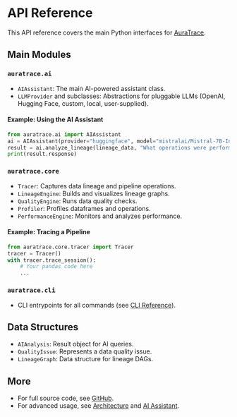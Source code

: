 # API Reference

This API reference covers the main Python interfaces for [AuraTrace](https://github.com/Cosmos-Coder-Ray/AuraTrace.git).

## Main Modules

### `auratrace.ai`
- `AIAssistant`: The main AI-powered assistant class.
- `LLMProvider` and subclasses: Abstractions for pluggable LLMs (OpenAI, Hugging Face, custom, local, user-supplied).

#### Example: Using the AI Assistant
```python
from auratrace.ai import AIAssistant
ai = AIAssistant(provider="huggingface", model="mistralai/Mistral-7B-Instruct-v0.2")
result = ai.analyze_lineage(lineage_data, "What operations were performed?")
print(result.response)
```

### `auratrace.core`
- `Tracer`: Captures data lineage and pipeline operations.
- `LineageEngine`: Builds and visualizes lineage graphs.
- `QualityEngine`: Runs data quality checks.
- `Profiler`: Profiles dataframes and operations.
- `PerformanceEngine`: Monitors and analyzes performance.

#### Example: Tracing a Pipeline
```python
from auratrace.core.tracer import Tracer
tracer = Tracer()
with tracer.trace_session():
    # Your pandas code here
    ...
```

### `auratrace.cli`
- CLI entrypoints for all commands (see [CLI Reference](cli-reference.md)).

## Data Structures
- `AIAnalysis`: Result object for AI queries.
- `QualityIssue`: Represents a data quality issue.
- `LineageGraph`: Data structure for lineage DAGs.

## More
- For full source code, see [GitHub](https://github.com/Cosmos-Coder-Ray/AuraTrace.git).
- For advanced usage, see [Architecture](architecture.md) and [AI Assistant](ai-assistant.md). 